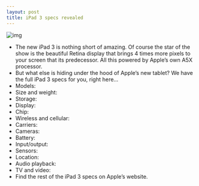 ```yaml
---
layout: post
title: iPad 3 specs revealed
---
```

![img](http://media.idownloadblog.com/wp-content/uploads/2012/03/iPad-3-specs.png)
* The new iPad 3 is nothing short of amazing. Of course the star of the show is the beautiful Retina display that brings 4 times more pixels to your screen that its predecessor. All this powered by Apple’s own A5X processor.
* But what else is hiding under the hood of Apple’s new tablet? We have the full iPad 3 specs for you, right here…
* Models:
* Size and weight:
* Storage:
* Display:
* Chip:
* Wireless and cellular:
* Carriers:
* Cameras:
* Battery:
* Input/output:
* Sensors:
* Location:
* Audio playback:
* TV and video:
* Find the rest of the iPad 3 specs on Apple’s website.

